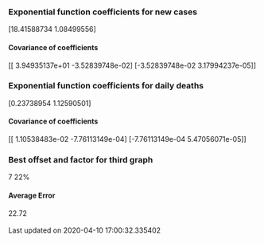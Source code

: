 <h3>Exponential function coefficients for new cases</h3>
[18.41588734  1.08499556]
<h4>Covariance of coefficients</h4>
[[ 3.94935137e+01 -3.52839748e-02]
 [-3.52839748e-02  3.17994237e-05]]
<h3>Exponential function coefficients for daily deaths</h3>
[0.23738954 1.12590501]
<h4>Covariance of coefficients</h4>
[[ 1.10538483e-02 -7.76113149e-04]
 [-7.76113149e-04  5.47056071e-05]] <br/>
<h3>Best offset and factor for third graph</h3>
7 22%
<h4>Average Error</h4>
22.72
<br /><br />Last updated on 2020-04-10 17:00:32.335402
